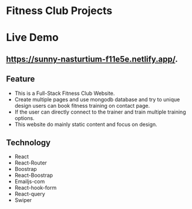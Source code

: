 # Fitness Club Projects 
# Live Demo
## https://sunny-nasturtium-f11e5e.netlify.app/.


## Feature
* This is a Full-Stack Fitness Club Website.
* Create multiple pages and use mongodb database and try to unique design users can book fitness training on contact page.
* If the user can directly connect to the trainer and train multiple training options.
* This website do mainly static content and focus on design.

## Technology
* React 
* React-Router
* Boostrap
* React-Boostrap
* Emailjs-com
* React-hook-form
* React-query
* Swiper
